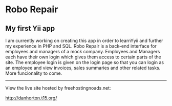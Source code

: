 Robo Repair
=============================

My first Yii app
--------------------

I am currently working on creating this app in order to learnYyii and further my experience in PHP and SQL. Robo Repair is a
back-end interface for employees and managers of a mock company. Employees and Managers each have their own login which gives them access to certain parts of the site. The employee login is given on the login page so that you can login as an employee and view invoices, sales summaries and other related tasks. More funcionality to come.

___________________________________

View the live site hosted by freehostingnoads.net:

http://danhorton.t15.org/

